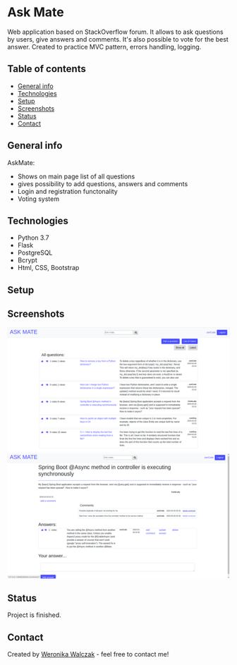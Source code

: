 # Ask Mate
Web application based on StackOverflow forum. It allows to ask questions by users, give answers and comments. It's also possible to vote for the best answer. Created to practice MVC pattern, errors handling, logging. 

## Table of contents
* [General info](#general-info)
* [Technologies](#technologies)
* [Setup](#setup)
* [Screenshots](#screenshots)
* [Status](#status)
* [Contact](#contact)

## General info
AskMate:
* Shows on main page list of all questions
* gives possibility to add questions, answers and comments
* Login and registration functonality
* Voting system

## Technologies
* Python 3.7
* Flask
* PostgreSQL
* Bcrypt
* Html, CSS, Bootstrap

## Setup


## Screenshots
![Example screenshot](./screenshots/mainPage.png)
![Example screenshot](./screenshots/question1.png)

## Status
Project is finished.

## Contact
Created by [Weronika Walczak](mailto:weronikawalczak989@gmail.com) - feel free to contact me!
